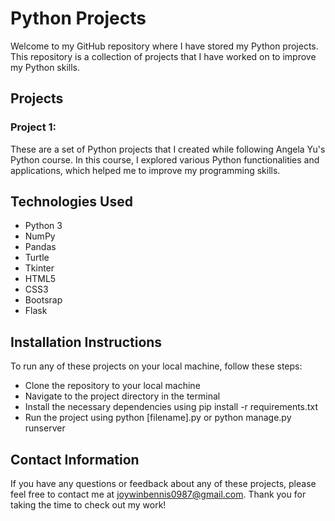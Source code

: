 # Python Projects
Welcome to my GitHub repository where I have stored my Python projects. This repository is a collection of projects that I have worked on to improve my Python skills.

## Projects
### Project 1:
These are a set of Python projects that I created while following Angela Yu's Python course. In this course, I explored various Python functionalities and applications, which helped me to improve my programming skills.

## Technologies Used
* Python 3
* NumPy
* Pandas
* Turtle
* Tkinter
* HTML5
* CSS3
* Bootsrap
* Flask

## Installation Instructions
To run any of these projects on your local machine, follow these steps:

* Clone the repository to your local machine
* Navigate to the project directory in the terminal
* Install the necessary dependencies using pip install -r requirements.txt
* Run the project using python [filename].py or python manage.py runserver

## Contact Information
If you have any questions or feedback about any of these projects, please feel free to contact me at joywinbennis0987@gmail.com. Thank you for taking the time to check out my work!
